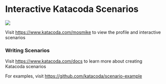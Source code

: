 # Interactive Katacoda Scenarios

[![](http://shields.katacoda.com/katacoda/mosmike/count.svg)](https://www.katacoda.com/mosmike "Get your profile on Katacoda.com")

Visit https://www.katacoda.com/mosmike to view the profile and interactive scenarios

### Writing Scenarios
Visit https://www.katacoda.com/docs to learn more about creating Katacoda scenarios

For examples, visit https://github.com/katacoda/scenario-example
